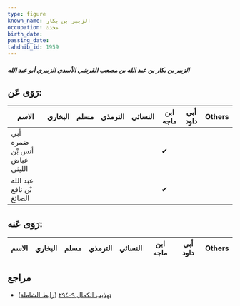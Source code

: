 ```yaml
---
type: figure
known_name: الزبير بن بكار
occupation: محدث
birth_date:
passing_date:
tahdhib_id: 1959
---
```

##### الزبير بن بكار بن عبد الله بن مصعب القرشي الأسدي الزبيري أبو عبد الله

## رَوَى عَن:
| الاسم                        | البخاري | مسلم | الترمذي | النسائي | ابن ماجه | أبي داود | Others |
| ---------------------------- | ------- | ---- | ------- | ------- | -------- | -------- | ------ |
| أبي ضمرة أنس بْن عياض الليثي |         |      |         |         | ✔        |          |        |
| عبد الله بْن نافع الصائغ     |         |      |         |         | ✔        |          |        |
## رَوَى عَنه:
| الاسم | البخاري | مسلم | الترمذي | النسائي | ابن ماجه | أبي داود | Others |
| ----- | ------- | ---- | ------- | ------- | -------- | -------- | ------ |
## مراجع
- [تهذيب الكمال ٩-٢٩٤](obsidian://open?vault=Tahdhib-al-Kamal&file=Figures/١٩٥٩-الزبير%20بن%20بكار%20بن%20عبد%20الله%20بن%20مصعب%20القرشي%20الأسدي%20الزبيري%20أبو%20عبد%20الله) ([رابط الشاملة](https://shamela.ws/book/3722/4534))